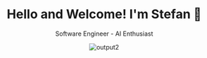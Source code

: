 <div align="center">
    
 # Hello and Welcome! I'm Stefan 👋
Software Engineer - AI Enthusiast

![output2](https://github.com/user-attachments/assets/de6087f3-d21f-4797-b497-6dbd7b679a4e)
</div>

